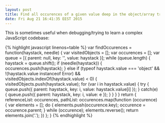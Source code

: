 ```yaml
---
layout: post
title: Find all occurences of a given value deep in the object/array tree
date: Fri Aug 21 16:41:35 EEST 2015
---
```

This is sometimes useful when debugging/trying to learn a complex JavaScript codebase:

{% highlight javascript linenos=table %}
var findOccurences = function(haystack, needle) {
    var visitedObjects = [];
    var occurences = [];
    var queue = [{
        parent: null,
        key: '',
        value: haystack
    }];
    while (queue.length) {
        haystack = queue.shift();
        if (needle(haystack)) {
            occurences.push(haystack);
        } else if (typeof haystack.value === 'object' && !(haystack.value instanceof Error) && visitedObjects.indexOf(haystack.value) < 0) {
            visitedObjects.push(haystack.value);
            for (var i in haystack.value) {
                try {
                  queue.push({
                      parent: haystack,
                      key: i,
                      value: haystack.value[i]
                  });
                } catch(e) {
                  queue.push({
                      parent: haystack,
                      key: i,
                      value: e
                  });
                }
            }
        }
    }
    return {
        referenceList: occurences,
        pathList: occurences.map(function (occurence) {
            var elements = [];
            do {
                elements.push(occurence.key);
                occurence = occurence.parent;
            } while (occurence);
            elements.reverse();
            return elements.join('.');
        })
    };
}
{% endhighlight %}
